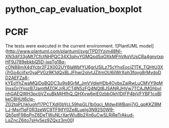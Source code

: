 # python_cap_evaluation_boxplot
# PCRF
The tests were executed in the current environment.
![PlantUML model]  (http://www.plantuml.com/plantuml/svg/TPD1Yzim48Nl-XN3djf33gMt7CfctNHPQC34X3qhyYGMQsdSqOXkMFhVAqVUsCRa4gnvtxpHF9J789ebkbQ5D-ixpTg18q-cON88mX4dYcbr2F2X002UY6laWbfYU6grUSlLz75cYhxEocjZ1TK_TQHtU3Xi7rGo4cjifxr0yaPVGz9K1dQxBLJFhwi2olvtJZitmOU6ilWrXph3fqyg8rMvdoDD2AEFZa8-kYEoYhZwaMQiDoBQDC3u9s8GrM_JmVVdieHDb4OvbxZaiRwLuCMVY9qMInxsGriYijqzB7JamtMZOKJrRJCT4N5zFQ4NQtBJSANRJHVw7TCAJMGhbvlnhGAEQWH3pcbVZxuBkMjHfhQ_QHXvw6ejE0zbbOkh1DtFP4bjVFYBF1coBIkeC8HUt6clp-ZG2tpPLhkluohf17PCTXdI0bYcL59hpGLI1b0qci_Mdw4WBqnj7jG_gpKKZBMLJ-Msrf1qF0R3zeWC9TF9jfY0Ze8Luelg3N92S0W9-Qb5ptF98qPnZ6DeTWuNLrXarWluBb2Xn6uCwSLRiReTrAkud-LqZncZ6ito7sHy5ez9ZQxz3m00)
